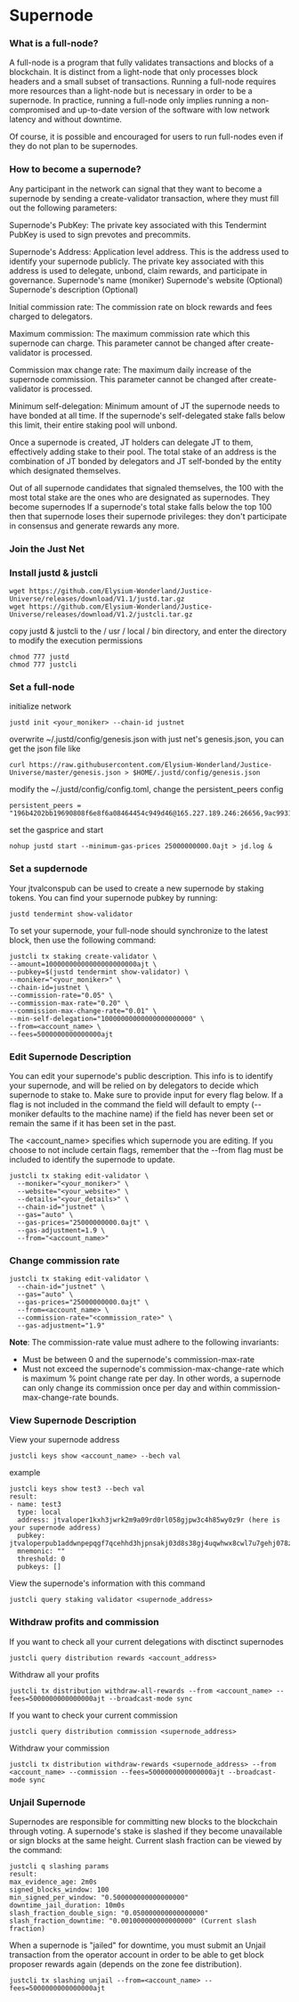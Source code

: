 # Supernode

### What is a full-node?
A full-node is a program that fully validates transactions and blocks of a blockchain. It is distinct from a light-node that only processes block headers and a small subset of transactions. Running a full-node requires more resources than a light-node but is necessary in order to be a supernode. In practice, running a full-node only implies running a non-compromised and up-to-date version of the software with low network latency and without downtime.

Of course, it is possible and encouraged for users to run full-nodes even if they do not plan to be supernodes.

### How to become a supernode?
Any participant in the network can signal that they want to become a supernode by sending a create-validator transaction, where they must fill out the following parameters:

Supernode's PubKey: The private key associated with this Tendermint PubKey is used to sign prevotes and precommits. 

Supernode's Address: Application level address. This is the address used to identify your supernode publicly. The private key associated with this address is used to delegate, unbond, claim rewards, and participate in governance.
Supernode's name (moniker)
Supernode's website (Optional)
Supernode's description (Optional)

Initial commission rate: The commission rate on block rewards and fees charged to delegators.

Maximum commission: The maximum commission rate which this supernode can charge. This parameter cannot be changed after create-validator is processed.

Commission max change rate: The maximum daily increase of the supernode  commission. This parameter cannot be changed after create-validator is processed.

Minimum self-delegation: Minimum amount of JT the supernode needs to have bonded at all time. If the supernode's self-delegated stake falls below this limit, their entire staking pool will unbond.

Once a supernode is created, JT holders can delegate JT to them, effectively adding stake to their pool. The total stake of an address is the combination of JT bonded by delegators and JT self-bonded by the entity which designated themselves.

Out of all supernode candidates that signaled themselves, the 100 with the most total stake are the ones who are designated as supernodes. They become supernodes If a supernode's total stake falls below the top 100 then that supernode loses their supernode privileges: they don't participate in consensus and generate rewards any more.

### Join the Just Net

### Install justd & justcli
```
wget https://github.com/Elysium-Wonderland/Justice-Universe/releases/download/V1.1/justd.tar.gz
wget https://github.com/Elysium-Wonderland/Justice-Universe/releases/download/V1.2/justcli.tar.gz
```
copy justd & justcli to the / usr / local / bin directory, and enter the directory to modify the execution permissions
```
chmod 777 justd
chmod 777 justcli
```

### Set a full-node
initialize network
```
justd init <your_moniker> --chain-id justnet
```
overwrite ~/.justd/config/genesis.json with just net's genesis.json, you can get the json file like
```
curl https://raw.githubusercontent.com/Elysium-Wonderland/Justice-Universe/master/genesis.json > $HOME/.justd/config/genesis.json
```
modify the ~/.justd/config/config.toml, change the persistent_peers config
```
persistent_peers = "196b4202bb19690808f6e8f6a08464454c949d46@165.227.189.246:26656,9ac993102af9256dc44d9bb3e2e6d59bd8bbef66@157.245.215.213:26656,f3151e9e52dfe96788def701016f017dbb8189be@47.244.49.180:26656,62e7fc78f77e2ea23d6224accfe49c1c7b746030@165.22.134.90:26656,9f254b1418915025425fde2d643ce0e495f90f8a@47.91.239.18:26656"
```
set the gasprice and start
```
nohup justd start --minimum-gas-prices 25000000000.0ajt > jd.log &
```

### Set a supdernode
Your jtvalconspub can be used to create a new supernode by staking tokens. You can find your supernode pubkey by running:
```
justd tendermint show-validator
```
To set your supernode, your full-node should synchronize to the latest block, then use the following command:
```
justcli tx staking create-validator \
--amount=10000000000000000000000ajt \
--pubkey=$(justd tendermint show-validator) \
--moniker="<your_moniker>" \
--chain-id=justnet \
--commission-rate="0.05" \
--commission-max-rate="0.20" \
--commission-max-change-rate="0.01" \
--min-self-delegation="10000000000000000000000" \
--from=<account_name> \
--fees=5000000000000000ajt
```

### Edit Supernode Description
You can edit your supernode's public description. This info is to identify your supernode, and will be relied on by delegators to decide which supernode to stake to. Make sure to provide input for every flag below. If a flag is not included in the command the field will default to empty (--moniker defaults to the machine name) if the field has never been set or remain the same if it has been set in the past.

The <account_name> specifies which supernode you are editing. If you choose to not include certain flags, remember that the --from flag must be included to identify the supernode to update.

```
justcli tx staking edit-validator \
  --moniker="<your_moniker>" \
  --website="<your_website>" \
  --details="<your_details>" \
  --chain-id="justnet" \
  --gas="auto" \
  --gas-prices="25000000000.0ajt" \
  --gas-adjustment=1.9 \
  --from="<account_name>"
```

### Change commission rate
```
justcli tx staking edit-validator \
  --chain-id="justnet" \
  --gas="auto" \
  --gas-prices="25000000000.0ajt" \
  --from=<account_name> \
  --commission-rate="<commission_rate>" \
  --gas-adjustment="1.9"
```
**Note**: The commission-rate value must adhere to the following invariants:
- Must be between 0 and the supernode's commission-max-rate
- Must not exceed the supernode's commission-max-change-rate which is maximum % point change rate per day. In other words, a supernode can only change its commission once per day and within commission-max-change-rate bounds.


### View Supernode Description
View your supernode address
```
justcli keys show <account_name> --bech val
```
example
```
justcli keys show test3 --bech val 
result:
- name: test3
  type: local
  address: jtvaloper1kxh3jwrk2m9a09rd0rl058gjpw3c4h85wy0z9r (here is your supernode address)
  pubkey: jtvaloperpub1addwnpepqgf7qcehhd3hjpnsakj03d8s38gj4uqwhwx8cwl7u7gehj078zh8v2c8q4f
  mnemonic: ""
  threshold: 0
  pubkeys: []
```
View the supernode's information with this command
```
justcli query staking validator <supernode_address>
```
### Withdraw profits and commission
If you want to check all your current delegations with disctinct supernodes
```
justcli query distribution rewards <account_address>
```
Withdraw all your profits
```
justcli tx distribution withdraw-all-rewards --from <account_name> --fees=5000000000000000ajt --broadcast-mode sync
```
If you want to check your current commission
```
justcli query distribution commission <supernode_address>
```
Withdraw your commission
```
justcli tx distribution withdraw-rewards <supernode_address> --from <account_name> --commission --fees=5000000000000000ajt --broadcast-mode sync
```

### Unjail Supernode
Supernodes are responsible for committing new blocks to the blockchain through voting. A supernode's stake is slashed if they become unavailable or sign blocks at the same height. Current slash fraction can be viewed by the command:
```
justcli q slashing params
result:
max_evidence_age: 2m0s
signed_blocks_window: 100
min_signed_per_window: "0.500000000000000000"
downtime_jail_duration: 10m0s
slash_fraction_double_sign: "0.050000000000000000"
slash_fraction_downtime: "0.001000000000000000" (Current slash fraction)
```

When a supernode is "jailed" for downtime, you must submit an Unjail transaction from the operator account in order to be able to get block proposer rewards again (depends on the zone fee distribution).
```
justcli tx slashing unjail --from=<account_name> --fees=5000000000000000ajt
```
